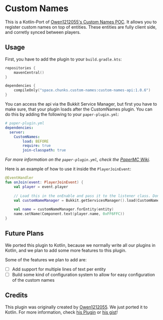 # Custom Names
This is a Kotlin-Port of [Owen1212055's Custom Names POC](https://github.com/Owen1212055/CustomNames). It allows you to register custom names on top of entities. These entities are fully client side, and corretly synced between players.

## Usage

First, you have to add the plugin to your `build.gradle.kts`:

```kotlin
repositories {
    mavenCentral()
}

dependencies {
    compileOnly("space.chunks.custom-names:custom-names-api:1.0.6")
}
```

You can access the api via the Bukkit Service Manager, but first you have to make sure, that your plugin loads after the CustomNames plugin. You can do this by adding the following to your `paper-plugin.yml`:

```yaml
# paper-plugin.yml
dependencies:
  server:
    CustomNames:
        load: BEFORE
        require: true
        join-classpath: true
```

*For more information on the `paper-plugin.yml`, check the [PaperMC Wiki](https://docs.papermc.io/paper/dev/getting-started/paper-plugins).*

Here is an example of how to use it inside the `PlayerJoinEvent`:

```kotlin
@EventHandler
fun onJoin(event: PlayerJoinEvent) {
    val player = event.player
    
    // Load this in the onEnable and pass it to the listener class. Don't load it every time a player joins
    val customNameManager = Bukkit.getServicesManager().load(CustomNameManager::class.java)?: throw IllegalStateException("CustomNameManager not loaded")
    
    val name = customNameManager.forEntity(entity)
    name.setName(Component.text(player.name, 0xFF6FFC))
}
```

## Future Plans
We ported this plugin to Kotlin, because we normally write all our plugins in Kotlin, and we plan to add some more features to this plugin.

Some of the features we plan to add are:
- [ ] Add support for multiple lines of text per entity
- [ ] Build some kind of configuration system to allow for easy configuration of the custom names

## Credits
This plugin was originally created by [Owen1212055](https://github.com/Owen1212055). We just ported it to Kotlin. For more information, check [his Plugin](https://github.com/Owen1212055/CustomNames) or [his gist](https://gist.github.com/Owen1212055/f5d59169d3a6a5c32f0c173d57eb199d)!